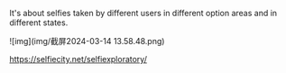 It's about selfies taken by different users in different option areas and in different states.

![img](img/截屏2024-03-14 13.58.48.png)

https://selfiecity.net/selfiexploratory/

